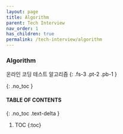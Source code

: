 ```yaml
---
layout: page
title: Algorithm
parent: Tech Interview
nav_order: 1
has_children: true
permalink: /tech-interview/algorithm
---
```


### Algorithm
온라인 코딩 테스트 알고리즘
{: .fs-3 .pt-2 .pb-1 }

{: .no_toc }

#### TABLE OF CONTENTS
{: .no_toc .text-delta }

1. TOC
{:toc}